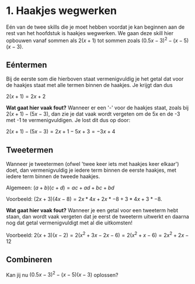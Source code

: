 # 1. Haakjes wegwerken

Eén van de twee skills die je moet hebben voordat je kan beginnen aan de rest van het hoofdstuk is haakjes wegwerken. We gaan deze skill hier opbouwen vanaf sommen als 
$2(x+1)$ 
tot sommen zoals 
$(0.5x-3)^2-(x-5)(x-3)$.

## Eéntermen

Bij de eerste som die hierboven staat vermenigvuldig je het getal dat voor de haakjes staat met alle termen binnen de haakjes. Je krijgt dan dus

$2(x+1) = 2x + 2$

**Wat gaat hier vaak fout?** Wanneer er een '-' voor de haakjes staat, zoals bij $2(x+1) - (5x-3)$, dan zie je dat vaak wordt vergeten om de 5x en de -3 met -1 te vermenigvuldigen. Je lost dit dus op door:

$2(x+1) - (5x-3) = 2x + 1 - 5x + 3 = -3x + 4$

## Tweetermen

Wanneer je tweetermen (ofwel 'twee keer iets met haakjes keer elkaar') doet, dan vermenigvuldig je iedere term binnen de eerste haakjes, met iedere term binnen de tweede haakjes. 

Algemeen: $(a+b)(c+d) = ac+ad+bc+bd$

Voorbeeld: $(2x+3)(4x-8) = 2x * 4x + 2x * -8 + 3 * 4x + 3 * -8$.

**Wat gaat hier vaak fout?** Wanneer je een getal voor een tweeterm hebt staan, dan wordt vaak vergeten dat je eerst de tweeterm uitwerkt en daarna nog dat getal vermenigvuldigt met al die uitkomsten!

Voorbeeld: $2(x+3)(x-2) = 2(x^2 +3x-2x-6) = 2(x^2 +x-6) = 2x^2 + 2x - 12$

## Combineren

Kan jij nu $(0.5x-3)^2-(x-5)(x-3)$ oplossen?
